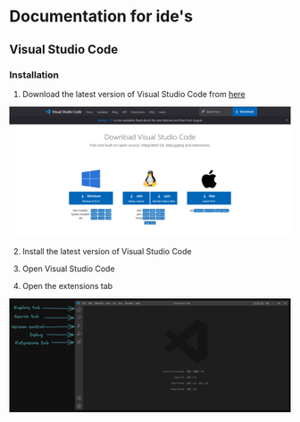 # Documentation for ide's

## Visual Studio Code

### Installation

1. Download the latest version of Visual Studio Code from [here](https://code.visualstudio.com/Download)

![Download page of vs code](https://github.com/AnkurRajneta/Documentation-for-ide-s/blob/8a30de748d9a10de8b7d23f7be040597cd88489d/images/vs_code_download_page.png)

2. Install the latest version of Visual Studio Code

3. Open Visual Studio Code

4. Open the extensions tab



![Extensions tab](https://github.com/AnkurRajneta/Documentation-for-ide-s/blob/8a30de748d9a10de8b7d23f7be040597cd88489d/images/vs_code_extensions_tab.png)